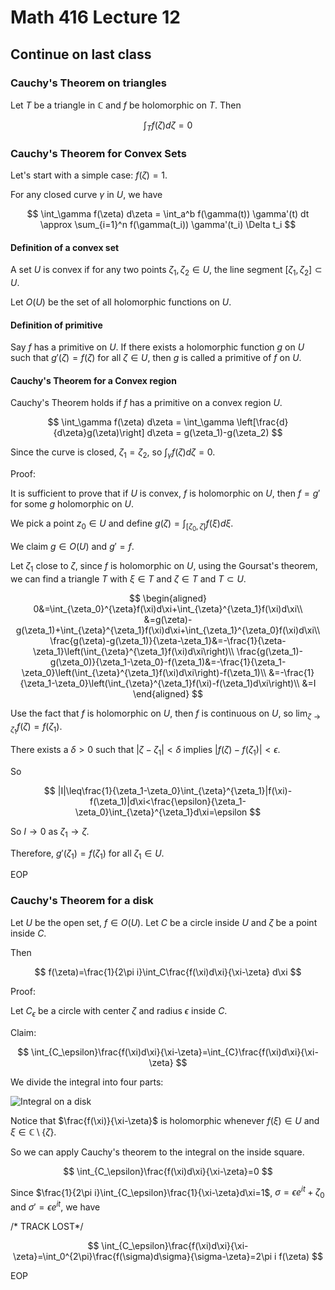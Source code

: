 # Math 416 Lecture 12

## Continue on last class

### Cauchy's Theorem on triangles

Let $T$ be a triangle in $\mathbb{C}$ and $f$ be holomorphic on $T$. Then

$$
\int_T f(\zeta) d\zeta = 0
$$

### Cauchy's Theorem for Convex Sets

Let's start with a simple case: $f(\zeta)=1$.

For any closed curve $\gamma$ in $U$, we have

$$
\int_\gamma f(\zeta) d\zeta = \int_a^b f(\gamma(t)) \gamma'(t) dt \approx \sum_{i=1}^n f(\gamma(t_i)) \gamma'(t_i) \Delta t_i
$$

#### Definition of a convex set

A set $U$ is convex if for any two points $\zeta_1, \zeta_2 \in U$, the line segment $[\zeta_1, \zeta_2] \subset U$.

Let $O(U)$ be the set of all holomorphic functions on $U$.

#### Definition of primitive

Say $f$ has a primitive on $U$. If there exists a holomorphic function $g$ on $U$ such that $g'(\zeta)=f(\zeta)$ for all $\zeta \in U$, then $g$ is called a primitive of $f$ on $U$.

#### Cauchy's Theorem for a Convex region

Cauchy's Theorem holds if $f$ has a primitive on a convex region $U$.

$$
\int_\gamma f(\zeta) d\zeta = \int_\gamma \left[\frac{d}{d\zeta}g(\zeta)\right] d\zeta = g(\zeta_1)-g(\zeta_2)
$$

Since the curve is closed, $\zeta_1=\zeta_2$, so $\int_\gamma f(\zeta) d\zeta = 0$.

Proof:

It is sufficient to prove that if $U$ is convex, $f$ is holomorphic on $U$, then $f=g'$ for some $g$ holomorphic on $U$.

We pick a point $z_0\in U$ and define $g(\zeta)=\int_{[\zeta_0,\zeta]}f(\xi)d\xi$.

We claim $g\in O(U)$ and $g'=f$.

Let $\zeta_1$ close to $\zeta$, since $f$ is holomorphic on $U$, using the Goursat's theorem, we can find a triangle $T$ with $\xi\in T$ and $\zeta\in T$ and $T\subset U$.

$$
\begin{aligned}
0&=\int_{\zeta_0}^{\zeta}f(\xi)d\xi+\int_{\zeta}^{\zeta_1}f(\xi)d\xi\\
&=g(\zeta)-g(\zeta_1)+\int_{\zeta}^{\zeta_1}f(\xi)d\xi+\int_{\zeta_1}^{\zeta_0}f(\xi)d\xi\\
\frac{g(\zeta)-g(\zeta_1)}{\zeta-\zeta_1}&=-\frac{1}{\zeta-\zeta_1}\left(\int_{\zeta}^{\zeta_1}f(\xi)d\xi\right)\\
\frac{g(\zeta_1)-g(\zeta_0)}{\zeta_1-\zeta_0}-f(\zeta_1)&=-\frac{1}{\zeta_1-\zeta_0}\left(\int_{\zeta}^{\zeta_1}f(\xi)d\xi\right)-f(\zeta_1)\\
&=-\frac{1}{\zeta_1-\zeta_0}\left(\int_{\zeta}^{\zeta_1}f(\xi)-f(\zeta_1)d\xi\right)\\
&=I
\end{aligned}
$$

Use the fact that $f$ is holomorphic on $U$, then $f$ is continuous on $U$, so $\lim_{\zeta\to\zeta_1}f(\zeta)=f(\zeta_1)$.

There exists a $\delta>0$ such that $|\zeta-\zeta_1|<\delta$ implies $|f(\zeta)-f(\zeta_1)|<\epsilon$.

So

$$
|I|\leq\frac{1}{\zeta_1-\zeta_0}\int_{\zeta}^{\zeta_1}|f(\xi)-f(\zeta_1)|d\xi<\frac{\epsilon}{\zeta_1-\zeta_0}\int_{\zeta}^{\zeta_1}d\xi=\epsilon
$$

So $I\to 0$ as $\zeta_1\to\zeta$.

Therefore, $g'(\zeta_1)=f(\zeta_1)$ for all $\zeta_1\in U$.

EOP

### Cauchy's Theorem for a disk

Let $U$ be the open set, $f\in O(U)$. Let $C$ be a circle inside $U$ and $\zeta$ be a point inside $C$.

Then

$$
f(\zeta)=\frac{1}{2\pi i}\int_C\frac{f(\xi)d\xi}{\xi-\zeta} d\xi
$$

Proof:

Let $C_\epsilon$ be a circle with center $\zeta$ and radius $\epsilon$ inside $C$.

Claim:

$$
\int_{C_\epsilon}\frac{f(\xi)d\xi}{\xi-\zeta}=\int_{C}\frac{f(\xi)d\xi}{\xi-\zeta}
$$

We divide the integral into four parts:

![Integral on a disk](https://notenextra.trance-0.com/Math416/Cauchy_disk.png)

Notice that $\frac{f(\xi)}{\xi-\zeta}$ is holomorphic whenever $f(\xi)\in U$ and $\xi\in \mathbb{C}\setminus\{\zeta\}$.

So we can apply Cauchy's theorem to the integral on the inside square.

$$
\int_{C_\epsilon}\frac{f(\xi)d\xi}{\xi-\zeta}=0
$$

Since $\frac{1}{2\pi i}\int_{C_\epsilon}\frac{1}{\xi-\zeta}d\xi=1$, $\sigma=\epsilon e^{it}+\zeta_0$ and $\sigma'=\epsilon e^{it}$, we have

/* TRACK LOST*/

$$
\int_{C_\epsilon}\frac{f(\xi)d\xi}{\xi-\zeta}=\int_0^{2\pi}\frac{f(\sigma)d\sigma}{\sigma-\zeta}=2\pi i f(\zeta)
$$

EOP
